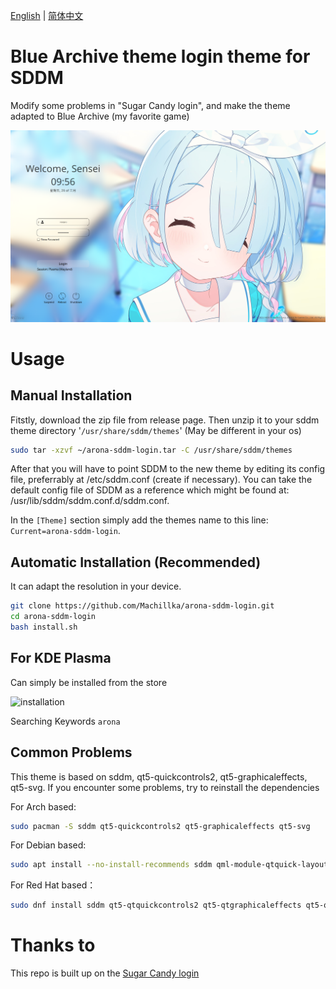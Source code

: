 [English](README.md) | [简体中文](Documents/README.zh.md)

# Blue Archive theme login theme for SDDM

Modify some problems in "Sugar Candy login", and make the theme adapted to Blue Archive (my favorite game)

![Preview](/Previews/PartialBlur.png "Preview")

# Usage

## Manual Installation

Fitstly, download the zip file from release page. Then unzip it to your sddm theme directory '`/usr/share/sddm/themes`' (May be different in your os)

```bash
sudo tar -xzvf ~/arona-sddm-login.tar -C /usr/share/sddm/themes
```

After that you will have to point SDDM to the new theme by editing its config file, preferrably at /etc/sddm.conf (create if necessary). You can take the default config file of SDDM as a reference which might be found at: /usr/lib/sddm/sddm.conf.d/sddm.conf.

In the `[Theme]` section simply add the themes name to this line: `Current=arona-sddm-login`.

## Automatic Installation (Recommended)

It can adapt the resolution in your device.

```bash
git clone https://github.com/Machillka/arona-sddm-login.git
cd arona-sddm-login
bash install.sh
```

## For KDE Plasma

Can simply be installed from the store

![installation](../installation.png)

Searching Keywords `arona`

## Common Problems

This theme is based on sddm, qt5-quickcontrols2, qt5-graphicaleffects, qt5-svg. If you encounter some problems, try to reinstall the dependencies

For Arch based:
```bash
sudo pacman -S sddm qt5-quickcontrols2 qt5-graphicaleffects qt5-svg
```

For Debian based:
```bash
sudo apt install --no-install-recommends sddm qml‑module‑qtquick‑layouts qml‑module‑qtgraphicaleffects qml‑module‑qtquick‑controls2 libqt5svg5
```

For Red Hat based：
```bash
sudo dnf install sddm qt5‑qtquickcontrols2 qt5‑qtgraphicaleffects qt5‑qtsvg
```

# Thanks to

This repo is built up on the [Sugar Candy login](https://github.com/Kangie/sddm-sugar-candy)